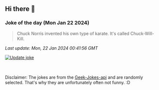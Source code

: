 ## Hi there 👋

### Joke of the day (Mon Jan 22 2024)
<!-- joke -->
>Chuck Norris invented his own type of karate. It's called Chuck-Will-Kill.
<!-- /joke -->

*Last update: Mon, 22 Jan 2024 00:41:56 GMT*

[![Update joke](https://github.com/nclskfm/nclskfm/actions/workflows/joke.yml/badge.svg)](https://github.com/nclskfm/nclskfm/actions/workflows/joke.yml)

<br><br>
Disclaimer: The jokes are from the [Geek-Jokes-api](https://github.com/sameerkumar18/geek-joke-api) and are randomly selected. That's why they are unfortunately often not funny. :D
